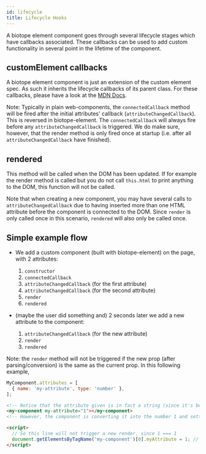 ```yaml
---
id: lifecycle
title: Lifecycle Hooks
---
```


A biotope element component goes through several lifecycle stages which have callbacks associated.
These callbacks can be used to add custom functionality in several point in the lifetime of the
component.

## customElement callbacks
A biotope element component is just an extension of the custom element spec. As such it inherits the
lifecycle callbacks of its parent class.
For these callbacks, please have a look at the
[MDN Docs](https://developer.mozilla.org/en-US/docs/Web/Web_Components/Using_custom_elements#Using_the_lifecycle_callbacks).

Note: Typically in plain web-components, the `connectedCallback` method will be fired after the
initial attributes' callback (`attributeChangedCallback`). This is reversed in biotope-element. The
`connectedCallback` will always fire before any `attributeChangedCallback` is triggered. We do make
sure, however, that the render method is only fired once at startup (i.e. after all
`attributeChangedCallback` have finished).

## rendered
This method will be called when the DOM has been updated. If for example the render method is called
but you do not call `this.html` to print anything to the DOM, this function will not be called.

Note that when creating a new component, you may have several calls to `attributeChangedCallback`
due to having inserted more than one HTML attribute before the component is connected to the DOM.
Since `render` is only called once in this scenario, `rendered` will also only be called once.

## Simple example flow

- We add a custom component (built with biotope-element) on the page, with 2 attributes:
  1. `constructor`
  2. `connectedCallback`
  3. `attributeChangedCallback` (for the first attribute)
  4. `attributeChangedCallback` (for the second attribute)
  5. `render`
  6. `rendered`

- (maybe the user did something and) 2 seconds later we add a new attribute to the component:
  1. `attributeChangedCallback` (for the new attribute)
  2. `render`
  3. `rendered`

Note: the `render` method will not be triggered if the new prop (after parsing/conversion) is the
same as the current prop. In this following example, 

```javascript
MyComponent.attributes = [
  { name: 'my-attribute', type: 'number' },
];
```
```html
<!-- Notice that the attribute given is in fact a string (since it's being passed in the HTML) -->
<my-component my-attribute="1"></my-component>
<!-- However, the component is converting it into the number 1 and setting it in the props -->

<script>
  // So this line will not trigger a new render, since 1 === 1
  document.getElementsByTagName('my-component')[0].myAttribute = 1; // an actual number
</script>
```
